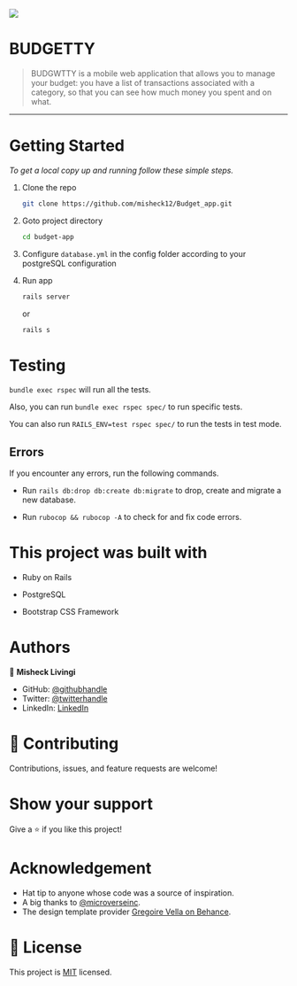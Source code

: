 ![](https://img.shields.io/badge/Microverse-blueviolet)

# BUDGETTY

> BUDGWTTY is a mobile web application that allows you to manage your budget: you have a list of transactions associated with a category, so that you can see how much money you spent and on what.
----

# Getting Started


_To get a local copy up and running follow these simple steps._

1. Clone the repo
   ```sh
   git clone https://github.com/misheck12/Budget_app.git
   ```
2. Goto project directory
   ```sh
   cd budget-app
   ```

3. Configure `database.yml` in the config folder according to your postgreSQL configuration
4. Run app
   ```sh
   rails server
   ```
   or
   ```sh
   rails s
   ```


# Testing

`bundle exec rspec` will run all the tests.

Also, you can run `bundle exec rspec spec/` to run specific tests.

You can also run `RAILS_ENV=test rspec spec/` to run the tests in test mode.

## Errors

If you encounter any errors, run the following commands.

- Run `rails db:drop db:create db:migrate` to drop, create and migrate a new database.

- Run `rubocop && rubocop -A` to check for and fix code errors.

# This project was built with

- Ruby on Rails

- PostgreSQL

- Bootstrap CSS Framework

# Authors

👤 **Misheck Livingi**

- GitHub: [@githubhandle](https://github.com/misheck12)
- Twitter: [@twitterhandle](https://twitter.com/mishecklivingi2)
- LinkedIn: [LinkedIn](https://www.linkedin.com/in/misheck-livingi-a0b536142/)


# 🤝 Contributing

Contributions, issues, and feature requests are welcome!


# Show your support

Give a ⭐️ if you like this project!

# Acknowledgement

- Hat tip to anyone whose code was a source of inspiration.
- A big thanks to [@microverseinc](https://github.com/microverseinc).
- The design template provider [Gregoire Vella on Behance](https://www.behance.net/gregoirevella).

# 📝 License

This project is [MIT](./MIT.md) licensed.
